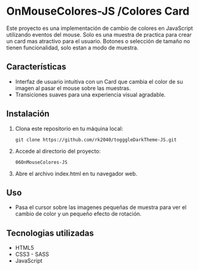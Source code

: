 # OnMouseColores-JS /Colores Card

Este proyecto es una implementación de cambio de colores en JavaScript utilizando eventos del mouse. Solo es una muestra de practica para crear un card mas atractivo para el usuario. Botones o selección de tamaño no tienen funcionalidad, solo estan a modo de muestra.

## Características

- Interfaz de usuario intuitiva con un Card que cambia el color de su imagen al pasar el mouse sobre las muestras.
- Transiciones suaves para una experiencia visual agradable.

## Instalación

1. Clona este repositorio en tu máquina local:

   ```shell
   git clone https://github.com/rk2040/togggleDarkTheme-JS.git

2. Accede al directorio del proyecto: 

   ```shell
   06OnMouseColores-JS

2. Abre el archivo index.html en tu navegador web.

## Uso

* Pasa el cursor sobre las imagenes pequeñas de muestra para ver el cambio de color y un pequeño efecto de rotación.

## Tecnologias utilizadas

* HTML5
* CSS3 - SASS
* JavaScript
